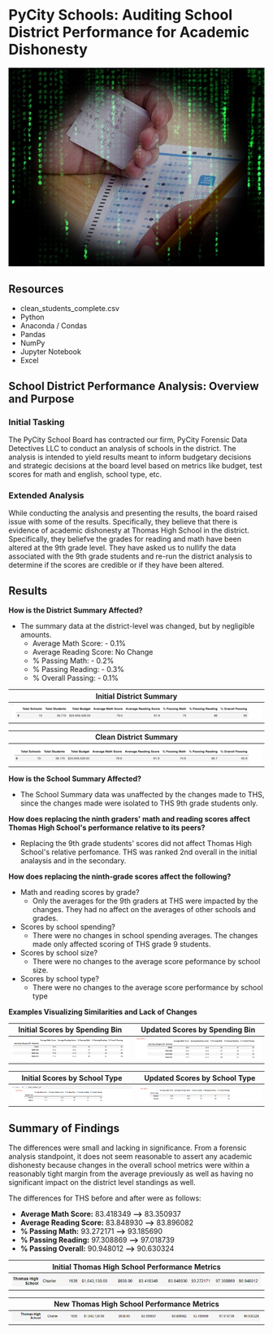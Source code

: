 # **PyCity Schools: Auditing School District Performance for Academic Dishonesty** 

![](https://github.com/Felrashed/School_District_Analysis/blob/main/Readme_files/exam_matrix_cheating.jpg) 

## **Resources**
- clean_students_complete.csv
- Python
- Anaconda / Condas
- Pandas
- NumPy
- Jupyter Notebook
- Excel

## **School District Performance Analysis: Overview and Purpose**
### **Initial Tasking**
The PyCity School Board has contracted our firm, PyCity Forensic Data Detectives LLC to conduct an analysis of schools in the district. The analysis is intended to yield results meant to inform budgetary decisions and strategic decisions at the board level based on metrics like budget, test scores for math and english, school type, etc.
### **Extended Analysis**
While conducting the analysis and presenting the results, the board raised issue with some of the results. Specifically, they believe that there is evidence of academic dishonesty at Thomas High School in the district. Specifically, they beliefve the grades for reading and math have been altered at the 9th grade level. They have asked us to nullify the data associated with the 9th grade students and re-run the district analysis to determine if the scores are credible or if they have been altered. 

## **Results**

**How is the District Summary Affected?**
- The summary data at the district-level was changed, but by negligible amounts.
    - Average Math Score: - 0.1%
    - Average Reading Score: No Change
    - % Passing Math: - 0.2%
    - % Passing Reading: - 0.3%
    - % Overall Passing: - 0.1%

**Initial District Summary**             | 
:-----------------------------------------------------------------------------------------:|
![](https://github.com/Felrashed/School_District_Analysis/blob/main/Readme_files/District_summary_og.PNG)  |

**Clean District Summary**             | 
:-----------------------------------------------------------------------------------------:|
![](https://github.com/Felrashed/School_District_Analysis/blob/main/Readme_files/District_summary_new.PNG)  |

**How is the School Summary Affected?**
- The School Summary data was unaffected by the changes made to THS, since the changes made were isolated to THS 9th grade students only. 

**How does replacing the ninth graders' math and reading scores affect Thomas High School's performance relative to its peers?**
- Replacing the 9th grade students' scores did not affect Thomas High School's relative perfomance. THS was ranked 2nd overall in the initial analaysis and in the secondary. 

**How does replacing the ninth-grade scores affect the following?**
- Math and reading scores by grade?
    - Only the averages for the 9th graders at THS were impacted by the changes. They had no affect on the averages of other schools and grades. 
- Scores by school spending?
    - There were no changes in school spending averages. The changes made only affected scoring of THS grade 9 students. 
- Scores by school size?
    - There were no changes to the average score peformance by school size. 
- Scores by school type?
    - There were no changes to the average score performance by school type

**Examples Visualizing Similarities and Lack of Changes**

**Initial Scores by Spending Bin**             |  **Updated Scores by Spending Bin**
:-----------------------------------------------------------------------------------------:|:-----------------------------------------------------------------------------------:
![](https://github.com/Felrashed/School_District_Analysis/blob/main/Readme_files/Spending_OG.PNG)  |  ![](https://github.com/Felrashed/School_District_Analysis/blob/main/Readme_files/Spending_New.PNG)

**Initial Scores by School Type**             |  **Updated Scores by School Type**
:-----------------------------------------------------------------------------------------:|:-----------------------------------------------------------------------------------:
![](https://github.com/Felrashed/School_District_Analysis/blob/main/Readme_files/Scores_by_type_OG.PNG)  |  ![](https://github.com/Felrashed/School_District_Analysis/blob/main/Readme_files/Scores_by_type_new.PNG)

## **Summary of Findings**
The differences were small and lacking in significance. From a forensic analysis standpoint, it does not seem reasonable to assert any academic dishonesty because changes in the overall school metrics were within a reasonably tight margin from the average previously as well as having no significant impact on the district level standings as well. 

The differences for THS before and after were as follows: 
- **Average Math Score:** 83.418349 **-->** 83.350937	
- **Average Reading Score:** 83.848930 **-->** 83.896082	
- **% Passing Math:** 93.272171 **-->** 93.185690	
- **% Passing Reading:** 97.308869 **-->** 97.018739	
- **% Passing Overall:** 90.948012 **-->** 90.630324



**Initial Thomas High School Performance Metrics**             | 
:-----------------------------------------------------------------------------------------:|
![](https://github.com/Felrashed/School_District_Analysis/blob/main/Readme_files/THS_Metrics_OG.PNG)  |

**New Thomas High School Performance Metrics**             | 
:-----------------------------------------------------------------------------------------:|
![](https://github.com/Felrashed/School_District_Analysis/blob/main/Readme_files/THS_Metrics_new.PNG)  |